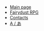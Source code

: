 - [Main page](./index.md)
- [Fairydust RPG](./fairydust-rpg/index.md)
- [Contacts](./contacts.md)
- [A / あ](lang.md)